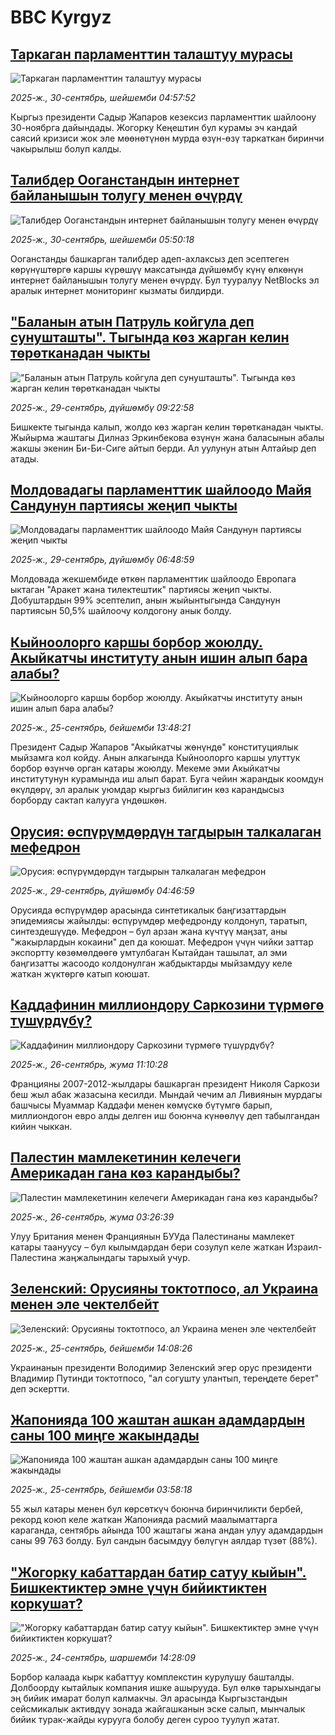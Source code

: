 # BBC Kyrgyz## [Таркаган парламенттин талаштуу мурасы](https://www.bbc.com/kyrgyz/articles/c8jmkxxy724o?at_medium=RSS&at_campaign=rss?at_campaign=githubrss)![Таркаган парламенттин талаштуу мурасы](https://ichef.bbci.co.uk/ace/ws/240/cpsprodpb/2016/live/1847e1c0-9db9-11f0-92db-77261a15b9d2.jpg)_2025-ж., 30-сентябрь, шейшемби 04:57:52_Кыргыз президенти Садыр Жапаров кезексиз парламенттик шайлоону 30-ноябрга дайындады. Жогорку Кеңештин бул курамы эч кандай саясий кризиси жок эле мөөнөтүнөн мурда өзүн-өзү таркаткан биринчи чакырылыш болуп калды.## [Талибдер Ооганстандын интернет байланышын толугу менен өчүрдү](https://www.bbc.com/kyrgyz/articles/cqlz77ggxe9o?at_medium=RSS&at_campaign=rss?at_campaign=githubrss)![Талибдер Ооганстандын интернет байланышын толугу менен өчүрдү](https://ichef.bbci.co.uk/ace/ws/240/cpsprodpb/605c/live/9bcbfb90-9d95-11f0-b741-177e3e2c2fc7.png)_2025-ж., 30-сентябрь, шейшемби 05:50:18_Ооганстанды башкарган талибдер адеп-ахлаксыз деп эсептеген көрүнүштөргө каршы күрөшүү максатында дүйшөмбү күнү өлкөнүн интернет байланышын толугу менен өчүрдү. Бул тууралуу NetBlocks эл аралык интернет мониторинг кызматы билдирди.## ["Баланын атын Патруль койгула деп сунушташты". Тыгында көз жарган келин төрөтканадан чыкты](https://www.bbc.com/kyrgyz/articles/cr701ee4jd1o?at_medium=RSS&at_campaign=rss?at_campaign=githubrss)!["Баланын атын Патруль койгула деп сунушташты". Тыгында көз жарган келин төрөтканадан чыкты](https://ichef.bbci.co.uk/ace/ws/240/cpsprodpb/79f2/live/caf91180-9d15-11f0-928c-71dbb8619e94.jpg)_2025-ж., 29-сентябрь, дүйшөмбү 09:22:58_Бишкекте тыгында калып, жолдо көз жарган келин төрөтканадан чыкты. Жыйырма жаштагы Дилназ Эркинбекова өзүнүн жана баласынын абалы жакшы экенин Би-Би-Сиге айтып берди. Ал уулунун атын Алтайыр деп атады.## [Молдовадагы парламенттик шайлоодо Майя Сандунун партиясы жеңип чыкты](https://www.bbc.com/kyrgyz/articles/cn95qd925ndo?at_medium=RSS&at_campaign=rss?at_campaign=githubrss)![Молдовадагы парламенттик шайлоодо Майя Сандунун партиясы жеңип чыкты](https://ichef.bbci.co.uk/ace/ws/240/cpsprodpb/0f61/live/cca1d390-9cd5-11f0-8245-f3f629744491.jpg)_2025-ж., 29-сентябрь, дүйшөмбү 06:48:59_Молдовада жекшембиде өткөн парламенттик шайлоодо Европага ыктаган  "Аракет жана тилектештик" партиясы жеңип чыкты. Добуштардын 99% эсептелип, анын жыйынтыгында Сандунун партиясын 50,5% шайлоочу колдогону анык болду.## [Кыйноолорго каршы борбор жоюлду. Акыйкатчы институту анын ишин алып бара алабы?](https://www.bbc.com/kyrgyz/articles/cg7dvl4krx7o?at_medium=RSS&at_campaign=rss?at_campaign=githubrss)![Кыйноолорго каршы борбор жоюлду. Акыйкатчы институту анын ишин алып бара алабы?](https://ichef.bbci.co.uk/ace/ws/240/cpsprodpb/4c94/live/58665410-9a14-11f0-aaf4-b9479fdf41dd.png)_2025-ж., 25-сентябрь, бейшемби 13:48:21_Президент Садыр Жапаров "Акыйкатчы жөнүндө" конституциялык мыйзамга кол койду. Анын алкагында Кыйноолорго каршы улуттук борбор өзүнчө орган катары жоюлду. Мекеме эми Акыйкатчы институтунун курамында иш алып барат. Буга чейин жарандык коомдун өкүлдөрү, эл аралык уюмдар кыргыз бийлигин көз карандысыз борборду сактап калууга үндөшкөн.## [Орусия: өспүрүмдөрдүн тагдырын талкалаган мефедрон](https://www.bbc.com/kyrgyz/articles/c059dj3p01lo?at_medium=RSS&at_campaign=rss?at_campaign=githubrss)![Орусия: өспүрүмдөрдүн тагдырын талкалаган мефедрон](https://ichef.bbci.co.uk/ace/ws/240/cpsprodpb/fc01/live/a56ef310-4dd5-11f0-a073-0b81b4478b62.jpg)_2025-ж., 29-сентябрь, дүйшөмбү 04:46:59_Орусияда өспүрүмдөр арасында синтетикалык баңгизаттардын эпидемиясы жайылды: өспүрүмдөр мефедронду колдонуп, таратып, синтездешүүдө. Мефедрон – бул арзан жана күчтүү маңзат, аны "жакырлардын кокаини" деп да коюшат. Мефедрон үчүн чийки заттар экспортту көзөмөлдөөгө умтулбаган Кытайдан ташылат, ал эми баңгизатты жасоодо колдонулган жабдыктарды мыйзамдуу келе жаткан жүктөргө катып коюшат.## [Каддафинин миллиондору Саркозини түрмөгө түшүрдүбү?](https://www.bbc.com/kyrgyz/articles/c05909q9l3vo?at_medium=RSS&at_campaign=rss?at_campaign=githubrss)![Каддафинин миллиондору Саркозини түрмөгө түшүрдүбү?](https://ichef.bbci.co.uk/ace/ws/240/cpsprodpb/08da/live/5ef72fc0-9ac8-11f0-99cb-e5b0dff735aa.jpg)_2025-ж., 26-сентябрь, жума 11:10:28_Францияны 2007-2012-жылдары башкарган президент Николя Саркози беш жыл абак жазасына кесилди. Мындай чечим ал Ливиянын мурдагы башчысы Муаммар Каддафи менен көмүскө бүтүмгө барып, миллиондогон евро алды делген иш боюнча күнөөлүү деп табылгандан кийин чыккан.## [Палестин мамлекетинин келечеги Америкадан гана көз карандыбы?](https://www.bbc.com/kyrgyz/articles/cx27p8lkjnro?at_medium=RSS&at_campaign=rss?at_campaign=githubrss)![Палестин мамлекетинин келечеги Америкадан гана көз карандыбы?](https://ichef.bbci.co.uk/ace/ws/240/cpsprodpb/6892/live/394b2530-985a-11f0-858a-a904eacbef23.jpg)_2025-ж., 26-сентябрь, жума 03:26:39_Улуу Британия менен Франциянын БУУда Палестинаны мамлекет катары таануусу – бул кылымдардан бери созулуп келе жаткан Израил-Палестина жаңжалындагы тарыхый учур.## [Зеленский: Орусияны токтотпосо, ал Украина менен эле чектелбейт](https://www.bbc.com/kyrgyz/articles/cyv6gdv6p2yo?at_medium=RSS&at_campaign=rss?at_campaign=githubrss)![Зеленский: Орусияны токтотпосо, ал Украина менен эле чектелбейт](https://ichef.bbci.co.uk/ace/ws/240/cpsprodpb/37fe/live/7832fcc0-9a1a-11f0-92bd-0166dfabcb1b.jpg)_2025-ж., 25-сентябрь, бейшемби 14:08:26_Украинанын президенти Володимир Зеленский эгер орус президенти Владимир Путинди токтотпосо, "ал согушту улантып, тереңдете берет" деп эскертти.## [Жапонияда 100 жаштан ашкан адамдардын саны 100 миңге жакындады](https://www.bbc.com/kyrgyz/articles/cevz8px2p0lo?at_medium=RSS&at_campaign=rss?at_campaign=githubrss)![Жапонияда 100 жаштан ашкан адамдардын саны 100 миңге жакындады](https://ichef.bbci.co.uk/ace/ws/240/cpsprodpb/001b/live/704519c0-99c1-11f0-8a77-13b9382bfc21.jpg)_2025-ж., 25-сентябрь, бейшемби 03:58:18_55 жыл катары менен бул көрсөткүч боюнча биринчиликти бербей, рекорд коюп келе жаткан Жапонияда расмий маалыматтарга караганда, сентябрь айында 100 жаштагы жана андан улуу адамдардын саны 99 763 болду. Бул сандын басымдуу бөлүгүн аялдар түзөт (88%).## ["Жогорку кабаттардан батир сатуу кыйын". Бишкектиктер эмне үчүн бийиктиктен коркушат?](https://www.bbc.com/kyrgyz/articles/c5yjqgwxd37o?at_medium=RSS&at_campaign=rss?at_campaign=githubrss)!["Жогорку кабаттардан батир сатуу кыйын". Бишкектиктер эмне үчүн бийиктиктен коркушат?](https://ichef.bbci.co.uk/ace/ws/240/cpsprodpb/bd71/live/8309db20-9950-11f0-9ab8-fd188b933226.jpg)_2025-ж., 24-сентябрь, шаршемби 14:28:09_Борбор калаада кырк кабаттуу комплекстин курулушу башталды. Долбоорду кытайлык компания ишке ашырууда. Бул өлкө тарыхындагы эң бийик имарат болуп калмакчы. Эл арасында Кыргызстандын сейсмикалык активдүү зонада жайгашканын эске салып, мынчалык бийик турак-жайды курууга болобу деген суроо туулуп жатат.